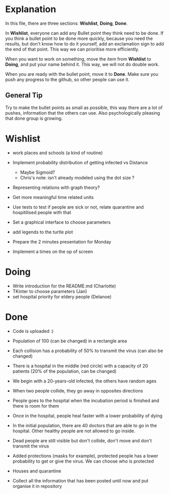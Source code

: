 # Explanation
In this file, there are three sections:
**Wishlist**,
**Doing**,
**Done**.

In **Wishlist**, everyone can add any Bullet point they think need to be done.
If you think a bullet point to be done more quickly, because you need the results, 
but don't know how to do it yourself, add an exclamation sign to add the end of that point.
This way we can prioritise more efficiently.

When you want to work on something, move the item from **Wishlist** to **Doing**, and put your name behind it.
This way, we will not do double work.

When you are ready with the bullet point, move it to **Done**.
Make sure you push any progress to the github, so other people can use it.

## General Tip
Try to make the bullet points as small as possible, this way there are a lot of pushes, information that the others can use.
Also psychologically pleasing that done group is growing.


# Wishlist

* work places and schools (a kind of routine)
* Implement probability distribution of getting infected vs Distance
	- Maybe Sigmoid?
	- Chris's note: isn't already modeled using the dot size ?
* Representing relations with graph theory?
* Get more meaningful time related units
* Use tests to test if people are sick or not, relate quarantine and hospitilised people with that

* Set a graphical interface to choose parameters
* add legends to the turtle plot
* Prepare the 2 minutes presentation for Monday
* Implement a times on the op of screen

# Doing
* Write introduction for the README.md (Charlotte)
* TKinter to choose parameters (Jan)
* set hospital priority for eldery people (Delanoe)

# Done
* Code is uploaded :)

* Population of 100 (can be changed) in a rectangle area
* Each collision has a probability of 50% to transmit the virus (can also be changed)
* There is a hospital in the middle (red circle) with a capacity of 20 patients (20% of the population, can be changed)
* We begin with a 20-years-old infected, the others have random ages
* When two people collide, they go away in opposites directions
* People goes to the hospital when the incubation period is finished and there is room for them
* Once in the hospital, people heal faster with a lower probability of dying
* In the initial population, there are 40 doctors that are able to go in the hospital. Other healthy people are not allowed to go inside.
* Dead people are still visible but don't collide, don't move and don't transmit the virus
* Added protections (masks for example), protected people has a lower probability to get or give the virus. We can choose who is protected
* Houses and quarantine

* Collect all the information that has been posted until now and put organise it in repository
